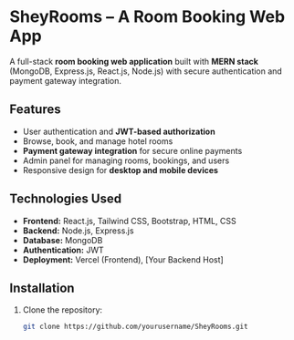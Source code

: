 # SheyRooms – A Room Booking Web App

A full-stack **room booking web application** built with **MERN stack** (MongoDB, Express.js, React.js, Node.js) with secure authentication and payment gateway integration.

## Features
- User authentication and **JWT-based authorization**  
- Browse, book, and manage hotel rooms  
- **Payment gateway integration** for secure online payments  
- Admin panel for managing rooms, bookings, and users  
- Responsive design for **desktop and mobile devices**  

## Technologies Used
- **Frontend:** React.js, Tailwind CSS, Bootstrap, HTML, CSS  
- **Backend:** Node.js, Express.js  
- **Database:** MongoDB  
- **Authentication:** JWT  
- **Deployment:** Vercel (Frontend), [Your Backend Host]  

## Installation
1. Clone the repository:
   ```bash
   git clone https://github.com/yourusername/SheyRooms.git
